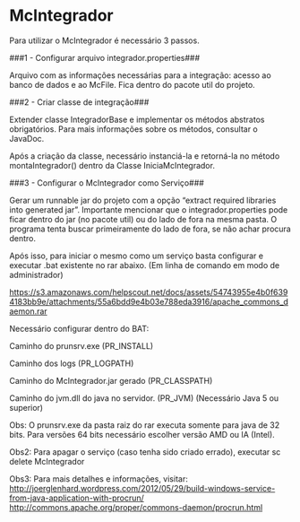# McIntegrador
Para utilizar o McIntegrador é necessário 3 passos.

###1 - Configurar arquivo integrador.properties###

Arquivo com as informações necessárias para a integração: acesso ao banco de dados e ao McFile. Fica dentro do pacote util do projeto.

###2 - Criar classe de integração###

Extender classe IntegradorBase e implementar os métodos abstratos obrigatórios. Para mais informações sobre os métodos, consultar o JavaDoc.

Após a criação da classe, necessário instanciá-la e retorná-la no método montaIntegrador() dentro da Classe IniciaMcIntegrador.

###3 - Configurar o McIntegrador como Serviço###

Gerar um runnable jar do projeto com a opção “extract required libraries into generated jar”. Importante mencionar que o integrador.properties pode ficar dentro do jar (no pacote util) ou do lado de fora na mesma pasta. O programa tenta buscar primeiramente do lado de fora, se não achar procura dentro.

Após isso, para iniciar o mesmo como um serviço basta configurar e executar .bat existente no rar abaixo. (Em linha de comando em modo de administrador)

https://s3.amazonaws.com/helpscout.net/docs/assets/54743955e4b0f6394183bb9e/attachments/55a6bdd9e4b03e788eda3916/apache_commons_daemon.rar

Necessário configurar dentro do BAT:

Caminho do prunsrv.exe (PR_INSTALL)

Caminho dos logs (PR_LOGPATH)

Caminho do McIntegrador.jar gerado (PR_CLASSPATH)

Caminho do jvm.dll do java no servidor. (PR_JVM) (Necessário Java 5 ou superior)

Obs: O prunsrv.exe da pasta raiz do rar executa somente para java de 32 bits. Para versões 64 bits necessário escolher versão AMD ou IA (Intel).

Obs2: Para apagar o serviço (caso tenha sido criado errado), executar sc delete McIntegrador

Obs3: Para mais detalhes e informações, visitar:
  http://joerglenhard.wordpress.com/2012/05/29/build-windows-service-from-java-application-with-procrun/
  http://commons.apache.org/proper/commons-daemon/procrun.html
